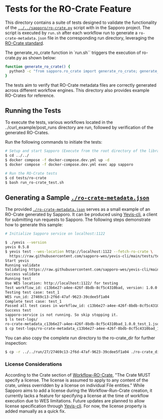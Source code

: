 # Tests for the RO-Crate Feature

This directory contains a suite of tests designed to validate the functionality of the [`../../sapporo/ro-crate.py`](../../sapporo/ro-crate.py) script with in the Sapporo project. The script is executed by `run.sh` after each workflow run to generate a `ro-crate-metadata.json` file in the corresponding run directory, leveraging the [RO-Crate standard](https://www.researchobject.org/ro-crate/).

The generate_ro_crate function in `run.sh`` triggers the execution of ro-crate.py as shown below:

```bash
function generate_ro_crate() {
  python3 -c "from sapporo.ro_crate import generate_ro_crate; generate_ro_crate('${run_dir}')" || echo "{}" >"${run_dir}/ro-crate-metadata.json" || true
}
```

The tests aim to verify that RO-Crate metadata files are correctly generated across different workflow engines. This directory also provides example RO-Crates for reference.

## Running the Tests

To execute the tests, various workflows located in the ../curl_example/post_runs directory are run, followed by verification of the generated RO-Crates.

Run the following commands to initiate the tests:

```bash
# Setup and start Sapporo (Execute from the root directory of the library)
$ cd ../../
$ docker compose -f docker-compose.dev.yml up -d
$ docker compose -f docker-compose.dev.yml exec app sapporo

# Run the RO-Crate tests
$ cd tests/ro-crate
$ bash run_ro-crate_test.sh
```

## Generating a Sample [`./ro-crate-metadata.json`](./ro-crate-metadata.json)

The provided [`./ro-crate-metadata.json`](./ro-crate-metadata.json) serves as a small example of an RO-Crate generated by Sapporo. It can be produced using [Yevis-cli](https://github.com/sapporo-wes/yevis-cli), a client for submitting run requests to Sapporo. The following steps demonstrate how to generate this sample:

```bash
# Initialize Sapporo service on localhost:1122

$ ./yevis --version
yevis 0.5.8
$ yevis test --wes-location http://localhost:1122 --fetch-ro-crate \
  https://raw.githubusercontent.com/sapporo-wes/yevis-cli/main/tests/test-metadata-CWL-apache2.yml
Start yevis
Running validate
Validating https://raw.githubusercontent.com/sapporo-wes/yevis-cli/main/tests/test-metadata-CWL-apache2.yml
Success validate
Running test
Use WES location: http://localhost:1122/ for testing
Test workflow_id: c13b6e27-a4ee-426f-8bdb-8cf5c4310bad, version: 1.0.0
Testing test case: test_1
WES run_id: 27469c13-2f6d-47af-9623-39cdee5f1a04
Complete test case: test_1
Passed all test cases in workflow_id: c13b6e27-a4ee-426f-8bdb-8cf5c4310bad, version: 1.0.0
Success test
sapporo-service is not running. So skip stopping it.
$ ls test-logs/
ro-crate-metadata_c13b6e27-a4ee-426f-8bdb-8cf5c4310bad_1.0.0_test_1.json
$ cp test-logs/ro-crate-metadata_c13b6e27-a4ee-426f-8bdb-8cf5c4310bad_1.0.0_test_1.json ./ro-crate-metadata.json
```

You can also copy the complete run directory to the ro-crate_dir for further inspection:

```bash
$ cp -r ../../run/27/27469c13-2f6d-47af-9623-39cdee5f1a04 ./ro-crate_dir
```

### License Considerations

According to the Crate section of [Workflow-RO-Crate](https://about.workflowhub.eu/Workflow-RO-Crate/), "The Crate MUST specify a license. The license is assumed to apply to any content of the crate, unless overridden by a license on individual File entities." While Sapporo aims to add a license during the Workflow-Run-Crate creation, it currently lacks a feature for specifying a license at the time of workflow execution due to WES limitations. Future updates are planned to allow license specification through [Yevis-cli](https://github.com/sapporo-wes/yevis-cli). For now, the license property is added manually as a quick fix.
